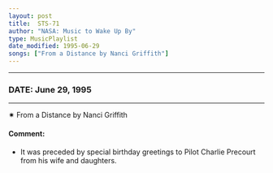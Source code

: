 ```yaml
---
layout: post
title:  STS-71
author: "NASA: Music to Wake Up By"
type: MusicPlaylist
date_modified: 1995-06-29
songs: ["From a Distance by Nanci Griffith"]
---
```


----
### DATE: June 29, 1995
----
✷ From a Distance by Nanci Griffith

#### Comment:
* It was preceded by special birthday greetings to Pilot Charlie Precourt from his wife and daughters.



<br/>
<center>
	<a target="_blank"
	   href="https://twitter.com/intent/tweet?hashtags=Space,NASA,Playlist,NASAWakeupCalls,SpaceProgram&text={{ page.author}}, '{{ page.songs.first }}' {{ page.title }}, {{ page.date | date: '%B %d, %Y' }}. {{ site.url }}{{ page.url }} @nasawakeupcalls">
	   <i class="fab fa-twitter" alt="Tweet this page" style="font-size: 1.3em;"></i>
	</a>
	&nbsp; 	<i class="fas fa-user-astronaut" style="font-size: 1.5em;"></i> &nbsp;
    <a type="amzn" search="'From a Distance by Nanci Griffith'" category="popular music">
        <i class="fab fa-amazon" style="font-size: 1.3em;"></i>
    </a>
</center>
